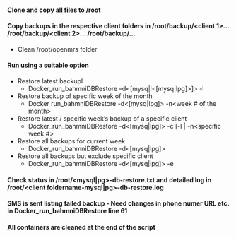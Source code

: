 #### Clone and copy all files to /root
#### Copy backups in the respective client folders in /root/backup/<client 1>… /root/backup/<client 2>… /root/backup/<client n>…
 - Clean /root/openmrs folder
#### Run using a suitable option
- Restore latest backupl
  - Docker_run_bahmniDBRestore –d<[mysq|l<[mysq|lpg]>]> -l
- Restore backup of specific week of the month 
  - Docker run_bahmniDBRestore -d<[mysq|lpg]> -n<week # of the month>
- Restore latest / specific week’s backup of a specific client
  - Docker_run_bahmniDBRestore -d<[mysq|lpg]> -c<client folder name> [-l | -n<specific week #>
- Restore all backups for current week
  - Docker_run_bahmniDBRestore -d<[mysq|lpg]>
- Restore all backups but exclude specific client
  - Docker_run_bahmniDBRestore -d<[mysq|lpg]> -e<client folder name to be excluded>
 
#### Check status in /root/<mysql|pg>-db-restore.txt and detailed log in /root/<client foldername-mysql|pg>-db-restore.log
#### SMS is sent listing failed backup - Need changes in phone numer URL etc. in Docker_run_bahmniDBRestore line 61
#### All containers are cleaned at the end of the script
